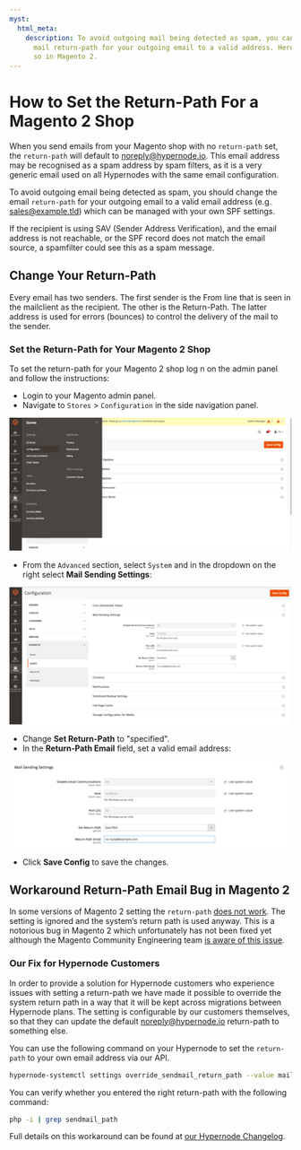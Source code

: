 ```yaml
---
myst:
  html_meta:
    description: To avoid outgoing mail being detected as spam, you can change the
      mail return-path for your outgoing email to a valid address. Here's how to do
      so in Magento 2.
---
```


<!-- source: https://support.hypernode.com/en/ecommerce/magento-2/how-to-set-the-return-path-for-a-magento-2-shop/ -->

# How to Set the Return-Path For a Magento 2 Shop

When you send emails from your Magento shop with no `return-path` set, the `return-path` will default to noreply@hypernode.io. This email address may be recognised as a spam address by spam filters, as it is a very generic email used on all Hypernodes with the same email configuration.

To avoid outgoing email being detected as spam, you should change the email `return-path` for your outgoing email to a valid email address (e.g. sales@example.tld) which can be managed with your own SPF settings.

If the recipient is using SAV (Sender Address Verification), and the email address is not reachable, or the SPF record does not match the email source, a spamfilter could see this as a spam message.

## Change Your Return-Path

Every email has two senders. The first sender is the From line that is seen in the mailclient as the recipient. The other is the Return-Path. The latter address is used for errors (bounces) to control the delivery of the mail to the sender.

### Set the Return-Path for Your Magento 2 Shop

To set the return-path for your Magento 2 shop log n on the admin panel and follow the instructions:

- Login to your Magento admin panel.
- Navigate to `Stores` > `Configuration` in the side navigation panel.

![](_res/lsFHX4hWNSzEZ0r3Q94GBpVXvJmljmpf4g.png)

- From the `Advanced` section, select `System` and in the dropdown on the right select **Mail Sending Settings**:

![](_res/UQKWXm53v5UAIomG_A27w5JfvJ_NxIijbw.png)

- Change **Set Return-Path** to "specified".
- In the **Return-Path Email** field, set a valid email address:

![](_res/GIifdVjgF1glwRvzhoQwSqCFEbmzEJ7NbQ.png)

- Click **Save Config** to save the changes.

## Workaround Return-Path Email Bug in Magento 2

In some versions of Magento 2 setting the `return-path` [does not work](https://github.com/magento/magento2/issues/6146). The setting is ignored and the system’s return path is used anyway. This is a notorious bug in Magento 2 which unfortunately has not been fixed yet although the Magento Community Engineering team [is aware of this issue](https://github.com/magento/magento2/issues/6954).

### Our Fix for Hypernode Customers

In order to provide a solution for Hypernode customers who experience issues with setting a return-path we have made it possible to override the system return path in a way that it will be kept across migrations between Hypernode plans. The setting is configurable by our customers themselves, so that they can update the default noreply@hypernode.io return-path to something else.

You can use the following command on your Hypernode to set the `return-path` to your own email address via our API.

```bash
hypernode-systemctl settings override_sendmail_return_path --value mail@domain.ext
```

You can verify whether you entered the right return-path with the following command:

```bash
php -i | grep sendmail_path
```

Full details on this workaround can be found at [our Hypernode Changelog](https://changelog.hypernode.com/changelog/release-5073-configurable-return-path-outgoing-mail-workaround-magento-2-sendmail-bug/).
